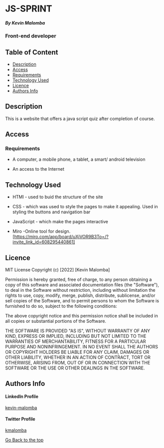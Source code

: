 # JS-SPRINT

##### By Kevin Malomba
### Front-end developer

## Table of Content

+ [Description](#description)
+ [Access](#Access)
+ [Requirements](#requirements)
+ [Technology Used](#Technology-Used)
+ [Licence](#licence)
+ [Authors Info](#author-Info)


## Description
<p>This is a website that offers a java script quiz after completion of course.</p>

## Access

### Requirements

* A computer, a mobile phone, a tablet, a smart/ android television

* An access to the Internet




## Technology Used
* HTMl - used to buid the structure of the site

* CSS - which was used to style the pages to make it appealing. Used in styling the buttons and navigation bar

* JavaScript - which make the pages interactive

* Miro -Online tool for design. [https://miro.com/app/board/uXjVOR9B3To=/?invite_link_id=608295440861]

## Licence

MIT License
Copyright (c) [2022] [Kevin Malomba]

Permission is hereby granted, free of charge, to any person obtaining a copy
of this software and associated documentation files (the "Software"), to deal
in the Software without restriction, including without limitation the rights
to use, copy, modify, merge, publish, distribute, sublicense, and/or sell
copies of the Software, and to permit persons to whom the Software is
furnished to do so, subject to the following conditions:

The above copyright notice and this permission notice shall be included in all
copies or substantial portions of the Software.

THE SOFTWARE IS PROVIDED "AS IS", WITHOUT WARRANTY OF ANY KIND, EXPRESS OR
IMPLIED, INCLUDING BUT NOT LIMITED TO THE WARRANTIES OF MERCHANTABILITY,
FITNESS FOR A PARTICULAR PURPOSE AND NONINFRINGEMENT. IN NO EVENT SHALL THE
AUTHORS OR COPYRIGHT HOLDERS BE LIABLE FOR ANY CLAIM, DAMAGES OR OTHER
LIABILITY, WHETHER IN AN ACTION OF CONTRACT, TORT OR OTHERWISE, ARISING FROM,
OUT OF OR IN CONNECTION WITH THE SOFTWARE OR THE USE OR OTHER DEALINGS IN THE
SOFTWARE.


## Authors Info 

#### LinkedIn Profile 
[kevin-malomba](https://ke.linkedin.com/in/kevin-malomba-44ba731a3?trk=people-guest_people_search-card)

#### Twitter Profile
[kmalomba](https://twitter.com/kmalomba)

[Go Back to the top](#JS-SPRINT)



